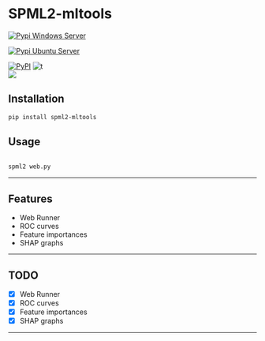 # SPML2-mltools
[![Pypi Windows Server](https://github.com/SermetPekin/spml2/actions/workflows/test-windows.yml/badge.svg)](https://github.com/SermetPekin/spml2_mltools/actions/workflows/test-windows.yml)

[![Pypi Ubuntu Server](https://github.com/SermetPekin/spml2/actions/workflows/test-ubuntu.yml/badge.svg)](https://github.com/SermetPekin/spml2/actions/workflows/test-ubuntu.yml)

[![PyPI](https://img.shields.io/pypi/v/spml2_mltools)](https://img.shields.io/pypi/v/spml2) 
![t](https://img.shields.io/badge/status-maintained-yellow.svg)   
[![](https://img.shields.io/badge/python-3.10+-blue.svg)](https://www.python.org/downloads/) 


## Installation

```bash
pip install spml2-mltools

```
## Usage

```bash

spml2 web.py

```


---
## Features
- Web Runner
- ROC curves
- Feature importances
- SHAP graphs
---

## TODO
- [x] Web Runner
- [x] ROC curves
- [x] Feature importances
- [x] SHAP graphs
---
